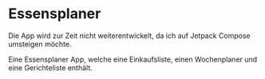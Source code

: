 # Essensplaner
Die App wird zur Zeit nicht weiterentwickelt, da ich auf Jetpack Compose umsteigen möchte.

Eine Essensplaner App, welche eine Einkaufsliste, einen Wochenplaner und eine Gerichteliste enthält.

